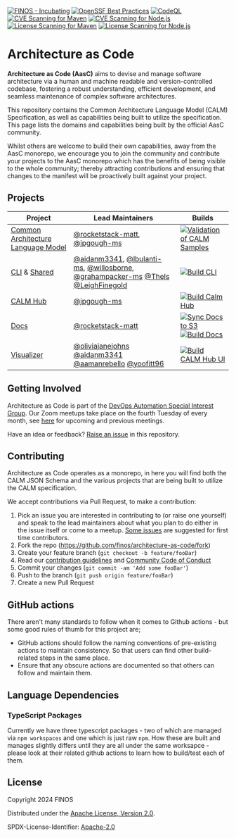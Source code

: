 [![FINOS - Incubating](https://cdn.jsdelivr.net/gh/finos/contrib-toolbox@master/images/badge-incubating.svg)](https://finosfoundation.atlassian.net/wiki/display/FINOS/Incubating)
[![OpenSSF Best Practices](https://www.bestpractices.dev/projects/8821/badge)](https://www.bestpractices.dev/projects/8821)
[![CodeQL](https://github.com/finos/architecture-as-code/actions/workflows/github-code-scanning/codeql/badge.svg)](https://github.com/finos/architecture-as-code/actions/workflows/github-code-scanning/codeql)
[![CVE Scanning for Maven](https://github.com/finos/architecture-as-code/actions/workflows/cve-scanning-maven.yml/badge.svg)](https://github.com/finos/architecture-as-code/actions/workflows/cve-scanning-maven.yml)
[![CVE Scanning for Node.js](https://github.com/finos/architecture-as-code/actions/workflows/cve-scanning-node.yml/badge.svg)](https://github.com/finos/architecture-as-code/actions/workflows/cve-scanning-node.yml)
[![License Scanning for Maven](https://github.com/finos/architecture-as-code/actions/workflows/license-scanning-maven.yml/badge.svg)](https://github.com/finos/architecture-as-code/actions/workflows/license-scanning-maven.yml)
[![License Scanning for Node.js](https://github.com/finos/architecture-as-code/actions/workflows/license-scanning-node.yml/badge.svg)](https://github.com/finos/architecture-as-code/actions/workflows/license-scanning-node.yml)

# Architecture as Code

**Architecture as Code (AasC)** aims to devise and manage software architecture via a human and machine readable and
version-controlled
codebase, fostering a robust understanding, efficient development, and seamless maintenance of complex software
architectures.

This repository contains the Common Architecture Language Model (CALM) Specification, as well as capabilities being
built to utilize the
specification. This page lists the domains and capabilities being built by the official AasC community.

Whilst others are welcome to build their own capabilities, away from the AasC monorepo, we encourage you to join the
community and contribute your projects to the AasC monorepo which has the benefits of being visible to the whole
community; thereby attracting contributions and ensuring that changes to the manifest will be proactively built against
your project.

## Projects

| Project                                      | Lead Maintainers                                                                                                                                                                                                                        | Builds                                                                                                                                                                                                                                                                                                                                                                                       |
| -------------------------------------------- | --------------------------------------------------------------------------------------------------------------------------------------------------------------------------------------------------------------------------------------- | -------------------------------------------------------------------------------------------------------------------------------------------------------------------------------------------------------------------------------------------------------------------------------------------------------------------------------------------------------------------------------------------- |
| [Common Architecture Language Model](./calm) | [@rocketstack-matt](https://github.com/rocketstack-matt), [@jpgough-ms](https://github.com/jpgough-ms)                                                                                                                                  | [![Validation of CALM Samples](https://github.com/finos/architecture-as-code/actions/workflows/validate-spectral.yml/badge.svg)](https://github.com/finos/architecture-as-code/actions/workflows/validate-spectral.yml)                                                                                                                                                                      |
| [CLI](./cli) & [Shared](./shared)            | [@aidanm3341](https://github.com/aidanm3341), [@lbulanti-ms](https://github.com/lbulanti-ms), [@willosborne](https://github.com/willosborne), [@grahampacker-ms](https://github.com/grahampacker-ms) [@Thels](https://github.com/Thels) [@LeighFinegold](https://github.com/LeighFinegold) | [![Build CLI](https://github.com/finos/architecture-as-code/actions/workflows/build-cli.yml/badge.svg)](https://github.com/finos/architecture-as-code/actions/workflows/build-cli.yml)                                                                                                                                                                                                       |
| [CALM Hub](./calm-hub)                       | [@jpgough-ms](https://github.com/jpgough-ms)                                                                                                                                                                                            | [![Build Calm Hub](https://github.com/finos/architecture-as-code/actions/workflows/build-calm-hub.yml/badge.svg)](https://github.com/finos/architecture-as-code/actions/workflows/build-calm-hub.yml)                                                                                                                                                                                        |
| [Docs](./docs)                               | [@rocketstack-matt](https://github.com/rocketstack-matt)                                                                                                                                                                                | [![Sync Docs to S3](https://github.com/finos/architecture-as-code/actions/workflows/s3-docs-sync.yml/badge.svg)](https://github.com/finos/architecture-as-code/actions/workflows/s3-docs-sync.yml) [![Build Docs](https://github.com/finos/architecture-as-code/actions/workflows/build-docs.yml/badge.svg)](https://github.com/finos/architecture-as-code/actions/workflows/build-docs.yml) |
| [Visualizer](./calm-visualizer)              | [@oliviajanejohns](https://github.com/oliviajanejohns) [@aidanm3341](https://github.com/aidanm3341) [@aamanrebello](https://github.com/aamanrebello) [@yoofitt96](https://github.com/YoofiTT96)                                         | [![Build CALM Hub UI](https://github.com/finos/architecture-as-code/actions/workflows/build-calm-hub-ui.yml/badge.svg)](https://github.com/finos/architecture-as-code/actions/workflows/build-calm-hub-ui.yml)                                                                                                                                                                               |

## Getting Involved

Architecture as Code is part of
the [DevOps Automation Special Interest Group](https://devops.finos.org/docs/working-groups/aasc/). Our Zoom meetups
take place on the fourth Tuesday of every month,
see [here](https://github.com/finos/devops-automation/issues?q=label%3Ameeting+label%3Aarchitecture-as-code+) for
upcoming and previous meetings.

Have an idea or feedback? [Raise an issue](https://github.com/finos/architecture-as-code/issues/new/choose) in this
repository.

## Contributing

Architecture as Code operates as a monorepo, in here you will find both the CALM JSON Schema and the various projects
that are being built to utilize the CALM specification.

We accept contributions via Pull Request, to make a contribution:

1. Pick an issue you are interested in contributing to (or raise one yourself) and speak to the lead maintainers about what you plan to do either in the issue itself or come to a meetup. [Some issues](https://github.com/finos/architecture-as-code/issues?q=is%3Aissue+is%3Aopen+label%3A%22good+first+issue%22) are suggested for first time contributors.
2. Fork the repo (<https://github.com/finos/architecture-as-code/fork>)
3. Create your feature branch (`git checkout -b feature/fooBar`)
4. Read our [contribution guidelines](.github/CONTRIBUTING.md)
   and [Community Code of Conduct](https://www.finos.org/code-of-conduct)
5. Commit your changes (`git commit -am 'Add some fooBar'`)
6. Push to the branch (`git push origin feature/fooBar`)
7. Create a new Pull Request

## GitHub actions

There aren't many standards to follow when it comes to Github actions - but some good rules of thumb for this project are;

- GitHub actions should follow the naming conventions of pre-existing actions to maintain consistency. So that users can find other build-related steps in the same place.
- Ensure that any obscure actions are documented so that others can follow and maintain them.

## Language Dependencies

### TypeScript Packages

Currently we have three typescript packages - two of which are managed via `npm workspaces` and one which is just raw `npm`. How these are built and manages slightly differs until they are all under the same worksapce - please look at their related github actions to learn how to build/test each of them.

## License

Copyright 2024 FINOS

Distributed under the [Apache License, Version 2.0](http://www.apache.org/licenses/LICENSE-2.0).

SPDX-License-Identifier: [Apache-2.0](https://spdx.org/licenses/Apache-2.0)
